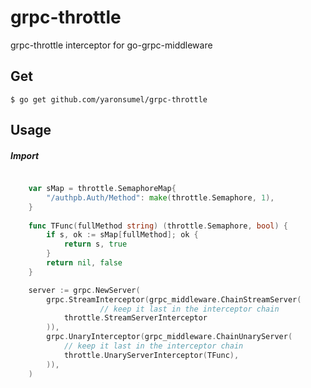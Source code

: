 # grpc-throttle
grpc-throttle interceptor for go-grpc-middleware

## Get

`$ go get github.com/yaronsumel/grpc-throttle`

## Usage

##### Import 

```go

    var sMap = throttle.SemaphoreMap{
        "/authpb.Auth/Method": make(throttle.Semaphore, 1),
    }
    
    func TFunc(fullMethod string) (throttle.Semaphore, bool) {
        if s, ok := sMap[fullMethod]; ok {
            return s, true
        }
        return nil, false
    }

	server := grpc.NewServer(
		grpc.StreamInterceptor(grpc_middleware.ChainStreamServer(
					// keep it last in the interceptor chain
            throttle.StreamServerInterceptor
		)),
		grpc.UnaryInterceptor(grpc_middleware.ChainUnaryServer(
			// keep it last in the interceptor chain
			throttle.UnaryServerInterceptor(TFunc),
		)),
	)

```